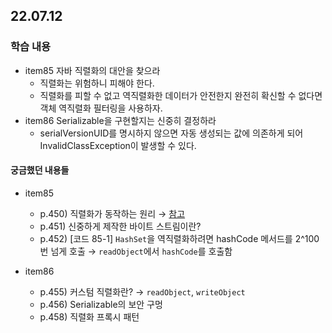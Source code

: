 ## 22.07.12

### 학습 내용 
 - item85 자바 직렬화의 대안을 찾으라
   - 직렬화는 위험하니 피해야 한다.
   - 직렬화를 피할 수 없고 역직렬화한 데이터가 안전한지 완전히 확신할 수 없다면 객체 역직렬화 필터링을 사용하자.
 - item86 Serializable을 구현할지는 신중히 결정하라
   - serialVersionUID를 명시하지 않으면 자동 생성되는 값에 의존하게 되어 InvalidClassException이 발생할 수 있다.

#### 궁금했던 내용들
 - item85
   - p.450) 직렬화가 동작하는 원리 → [참고](https://ryan-han.com/post/java/serialization/)
   - p.451) 신중하게 제작한 바이트 스트림이란?
   - p.452) [코드 85-1] `HashSet`을 역직렬화하려면 hashCode 메서드를 2^100번 넘게 호출 → `readObject`에서 `hashCode`를 호출함

 - item86
   - p.455) 커스텀 직렬화란? → `readObject`, `writeObject`
   - p.456) Serializable의 보안 구멍
   - p.458) 직렬화 프록시 패턴
